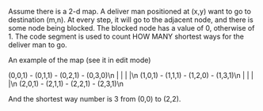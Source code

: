 Assume there is a 2-d map. A deliver man positioned at (x,y) want to go to destination (m,n). At every step, it will go to the adjacent node, and there is some node being blocked. The blocked node has a value of 0, otherwise of 1. The code segment is used to count HOW MANY shortest ways for the deliver man to go.

An example of the map (see it in edit mode)

(0,0,1)  -  (0,1,1)  -  (0,2,1)  -  (0,3,0)\n
    |          |           |           |\n
(1,0,1)  -  (1,1,1)  -  (1,2,0)  -  (1,3,1)\n
    |          |           |           |\n
(2,0,1)  -  (2,1,1)  -  (2,2,1)  -  (2,3,1)\n

And the shortest way number is 3 from (0,0) to (2,2).
